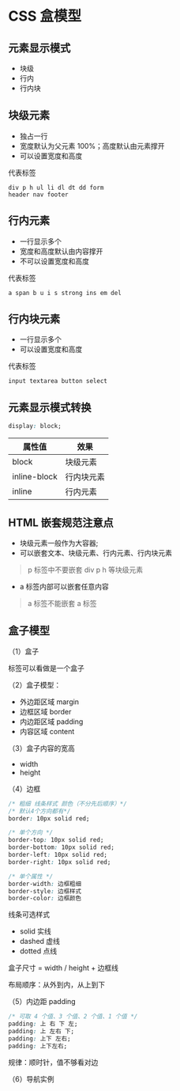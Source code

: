 # CSS 盒模型

## 元素显示模式

- 块级
- 行内
- 行内块

## 块级元素

- 独占一行
- 宽度默认为父元素 100%；高度默认由元素撑开
- 可以设置宽度和高度

代表标签

```
div p h ul li dl dt dd form
header nav footer
```

## 行内元素

- 一行显示多个
- 宽度和高度默认由内容撑开
- 不可以设置宽度和高度

代表标签

```
a span b u i s strong ins em del
```

## 行内块元素

- 一行显示多个
- 可以设置宽度和高度

代表标签

```
input textarea button select
```

## 元素显示模式转换

```css
display: block;
```

| 属性值       | 效果       |
| ------------ | ---------- |
| block        | 块级元素   |
| inline-block | 行内块元素 |
| inline       | 行内元素   |

## HTML 嵌套规范注意点

- 块级元素一般作为大容器;
- 可以嵌套文本、块级元素、行内元素、行内块元素

> p 标签中不要嵌套 div p h 等块级元素

- a 标签内部可以嵌套任意内容

> a 标签不能嵌套 a 标签

## 盒子模型

（1）盒子

标签可以看做是一个盒子

（2）盒子模型：

- 外边距区域 margin
- 边框区域 border
- 内边距区域 padding
- 内容区域 content

（3）盒子内容的宽高

- width
- height

（4）边框

```css
/* 粗细 线条样式 颜色（不分先后顺序）*/
/* 默认4个方向都有*/
border: 10px solid red;

/* 单个方向 */
border-top: 10px solid red;
border-bottom: 10px solid red;
border-left: 10px solid red;
border-right: 10px solid red;

/* 单个属性 */
border-width: 边框粗细
border-style: 边框样式
border-color: 边框颜色
```

线条可选样式

- solid 实线
- dashed 虚线
- dotted 点线

盒子尺寸 = width / height + 边框线

布局顺序：从外到内，从上到下

（5）内边距 padding

```css
/* 可取 4 个值、3 个值、2 个值、1 个值 */
padding: 上 右 下 左;
padding: 上 左右 下;
padding: 上下 左右;
padding: 上下左右;
```

规律：顺时针，值不够看对边

（6）导航实例

[](demo/css-box-1.html ':include :type=code')

[](demo/css-box-1.html ':include height=70')
